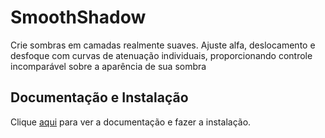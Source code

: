 # SmoothShadow

Crie sombras em camadas realmente suaves. Ajuste alfa, deslocamento e desfoque com curvas de atenuação individuais, proporcionando controle incomparável sobre a aparência de sua sombra

## Documentação e Instalação

Clique [aqui](https://www.figma.com/community/plugin/788830704169694737/smoothshadow) para ver a documentação e fazer a instalação.

